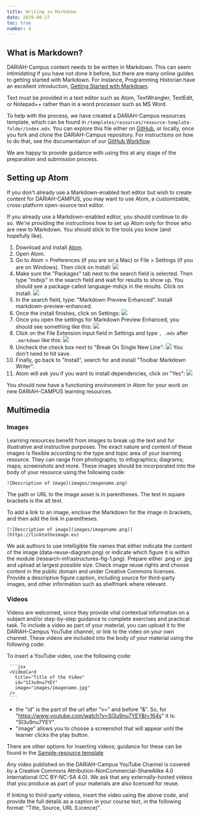 ```yaml
---
title: Writing in Markdown
date: 2019-08-27
toc: true
number: 4
---
```


## What is Markdown?

DARIAH-Campus content needs to be written in Markdown. This can seem
intimidating if you have not done it before, but there are many online guides to
getting started with Markdown. For instance, Programming Historian have an
excellent introduction,
[Getting Started with Markdown](https://programminghistorian.org/lessons/getting-started-with-markdown).

Text must be provided in a text editor such as Atom, TextWrangler, TextEdit, or
Notepad++ rather than in a word processor such as MS Word.

To help with the process, we have created a DARIAH-Campus resources template,
which can be found in `/templates/resources/resource-template-folder/index.mdx`.
You can explore this file either on
[GitHub](https://github.com/DARIAH-ERIC/dariah-campus/blob/master/documentation/Sample-resource.mdx),
or locally, once you fork and clone the DARIAH-Campus repository. For
instructions on how to do that, see the documentation of our
[GitHub Workflow](/docs/github-workflow).

We are happy to provide guidance with using this at any stage of the preparation
and submission process.

## Setting up Atom

If you don't already use a Markdown-enabled text editor but wish to create
content for DARIAH-CAMPUS, you may want to use Atom, a customizable,
cross-platform open-source text editor.

If you already use a Markdown-enabled editor, you should continue to do so.
We're providing the instructions how to set up Atom only for those who are new
to Markdown. You should stick to the tools you know (and hopefully like).

1. Download and install [Atom](https://atom.io).
2. Open Atom.
3. Go to Atom > Preferences (if you are on a Mac) or File > Settings (if you are
   on Windows). Then click on Install: ![](images/atom_settings.png)
4. Make sure the "Packages" tab next to the search field is selected. Then type
   "mdxjs" in the search field and wait for results to show up. You should see a
   package called language-mdxjs in the results. Click on install.
   ![](images/atom_install_mdxjs.png)
5. In the search field, type: "Markdown Preview Enhanced". Install
   markdown-preview-enhanced.
6. Once the install finishes, click on Settings:
   ![](images/atom_markdown_preview_settings.png)
7. Once you open the settings for Markdown Preview Enhanced, you should see
   something like this: ![](images/atom_markdown_preview_settings2.png)
8. Click on the File Extension input field in Settings and type `, .mdx` after
   `.markdown` like this: ![](images/atom_markdown_preview_settings3.png)
9. Uncheck the check box next to "Break On Single New Line":
   ![](images/atom_markdown_preview_settings4.png) You don't need to hit save.
10. Finally, go back to "Install", search for and install "Toolbar Markdown
    Writer".
11. Atom will ask you if you want to install dependencies, click on "Yes":
    ![](images/atom_markdown_toolbar_and_dependencies.png)

You should now have a functioning environment in Atom for your work on new
DARIAH-CAMPUS learning resources.

## Multimedia

### Images

Learning resources benefit from images to break up the text and for illustrative
and instructive purposes. The exact nature and content of these images is
flexible according to the type and topic area of your learning resource. They
can range from photographs; to infographics; diagrams; maps; screenshots and
more. These images should be incorporated into the body of your resource using
the following code:

`![Description of image](images/imagename.png)`

The path or URL to the image asset is in parentheses. The text in square
brackets is the alt text.

To add a link to an image, enclose the Markdown for the image in brackets, and
then add the link in parentheses.

`[![Description of image](images/imagename.png)](https://linktotheimage.eu)`

We ask authors to use intelligible file names that either indicate the content
of the image (data-reuse-diagram.png) or indicate which figure it is within the
module (research-infrastructures-fig-1.png). Prepare either .png or .jpg and
upload at largest possible size. Check image reuse rights and choose content in
the public domain and under Creative Commons licenses. Provide a descriptive
figure caption, including source for third-party images, and other information
such as shelfmark where relevant.

### Videos

Videos are welcomed, since they provide vital contextual information on a
subject and/or step-by-step guidance to complete exercises and practical task.
To include a video as part of your material, you can upload it to the
DARIAH-Campus YouTube channel, or link to the video on your own channel. These
videos are included into the body of your material using the following code:

To insert a YouTube video, use the following code:

     ```jsx
     <VideoCard
       title="Title of the Video"
       id="SI3u9nu7YEY"
       image="images/imagename.jpg"
     />
     ```

- the "id" is the part of the url after "v=" and before "&". So, for
  "https://www.youtube.com/watch?v=SI3u9nu7YEY&t=164s" it is: "SI3u9nu7YEY".
- "image" allows you to choose a screenshot that will appear until the learner
  clicks the play button.

There are other options for inserting videos; guidance for these can be found in
the [Sample-resource template](link)

Any video published on the DARIAH-Campus YouTube Channel is covered by a
Creative Commons Attribution-NonCommercial-ShareAlike 4.0 International (CC
BY-NC-SA 4.0). We ask that any externally-hosted videos that you produce as part
of your materials are also licenced for reuse.

If linking to third-party videos, insert the video using the above code, and
provide the full details as a caption in your course text, in the following
format: "Title, Source, URL (Licence)".
